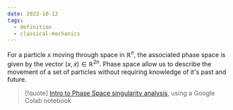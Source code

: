 ```yaml
---
date: 2023-10-12
tags:
  - definition
  - classical-mechanics
---
```

For a particle $x$ moving through space in $\mathbb{R}^n$, the associated phase space is given by the vector $(x, \dot x) \in \mathbb{R}^{2n}$. Phase space allow us to describe the movement of a set of particles without requiring knowledge of it's past and future.

>[!quote]
> [Intro to Phase Space singularity analysis](https://colab.research.google.com/github/migueltorrescosta/tutor/blob/master/Phase_Planes.ipynb), using a Google Colab notebook